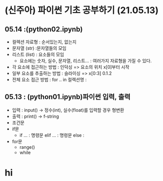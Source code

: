 # (신주아) 파이썬 기초 공부하기 (21.05.13)
## 05.14 :(python02.ipynb)
 + 컬렉션 자료형 : 순서있는지, 없는지
 + 문자열 (str) :문자열들의 모임
 + 리스트 (list) : 요소들의 모임
    + 요소에는 숫자, 실수, 문자열, 리스트... : 여러가지 자료형을 가질 수 있다.
  + 각 요소에 접근하는 방법 : 인덕싱 => 요소의 위치 x[0]부터 시작
  + 일부 요소를 추출하는 방법 : 슬라이싱 => x[0:3] 0.1.2
  + 전체 요소 접근 방법 : for .. in 컬렉션명 :


## 05.13 : (python01.ipynb)파이썬 입력, 출력
+ 입력 : input() -> 정수(int), 실수(float)를 입력할 경우 형변환
+ 출력 : print() -> f-string
+ 조건문
+ if문
  + if ... : 명령문 elif ... : 명령문 else :
+ for문
  + range()
  + while

# hi
